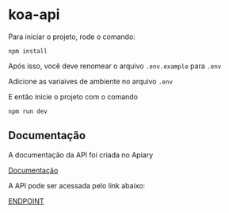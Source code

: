 # koa-api

Para iniciar o projeto, rode o comando:

``
npm install
``

Após isso, você deve renomear o arquivo `.env.example` para `.env`

Adicione as variaives de ambiente no arquivo `.env`

E então inicie o projeto com o comando

``
npm run dev
``

## Documentação
A documentação da API foi criada no Apiary

[Documentação](https://tester95.docs.apiary.io/#reference/0/contact)

A API pode ser acessada pelo link abaixo:

[ENDPOINT](https://teste-maitha.herokuapp.com/)
